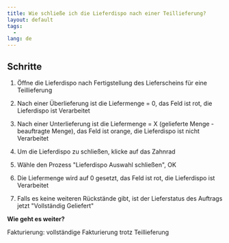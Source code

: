 ```yaml
---
title: Wie schließe ich die Lieferdispo nach einer Teillieferung?  
layout: default
tags:
  - 
lang: de
---
```


## Schritte
1. Öffne die Lieferdispo nach Fertigstellung des Lieferscheins für eine Teillieferung

1. Nach einer Überlieferung ist die Liefermenge = 0, das Feld ist rot, die Lieferdispo ist Verarbeitet

1. Nach einer Unterlieferung ist die Liefermenge = X (gelieferte Menge - beauftragte Menge), das Feld ist orange, die Lieferdispo ist nicht Verarbeitet

1. Um die Lieferdispo zu schließen, klicke auf das Zahnrad

1. Wähle den Prozess "Lieferdispo Auswahl schließen", OK

1. Die Liefermenge wird auf 0 gesetzt, das Feld ist rot, die Lieferdispo ist Verarbeitet

1. Falls es keine weiteren Rückstände gibt, ist der Lieferstatus des Auftrags jetzt "Vollständig Geliefert"




**Wie geht es weiter?**
  
Fakturierung: vollständige Fakturierung trotz Teillieferung



